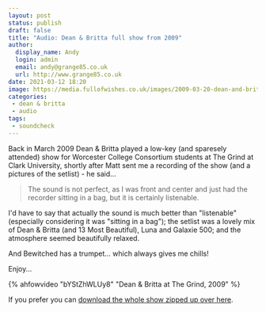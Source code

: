 ```yaml
---
layout: post
status: publish 
draft: false
title: "Audio: Dean & Britta full show from 2009"
author:
  display_name: Andy
  login: admin
  email: andy@grange85.co.uk
  url: http://www.grange85.co.uk
date: 2021-03-12 18:20
image: https://media.fullofwishes.co.uk/images/2009-03-20-dean-and-britta-video-cover.png
categories:
 - dean & britta
 - audio
tags:
 - soundcheck
---
```


Back in March 2009 Dean & Britta played a low-key (and sparesely attended) show for Worcester College Consortium students at The Grind at Clark University, shortly after Matt sent me a recording of the show (and a pictures of the setlist) - he said...

> The sound is not perfect, as I was front and center and just had the recorder sitting in a bag, but it is certainly listenable.

I'd have to say that actually the sound is much better than "listenable" (especially considering it was "sitting in a bag"); the setlist was a lovely mix of Dean & Britta (and 13 Most Beautiful), Luna and Galaxie 500; and the atmosphere seemed beautifully relaxed. 

And Bewitched has a trumpet... which always gives me chills!

Enjoy...

{% ahfowvideo "bYStZhWLUy8" "Dean & Britta at The Grind, 2009" %}

If you prefer you can [download the whole show zipped up over here](/database/dean-and-britta/shows/2009/2009-03-20-dean-britta-the-grind-clark-university-worcester-ma-usa/).
